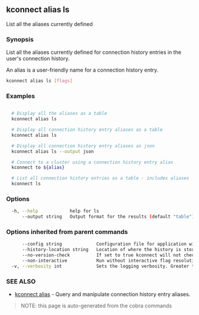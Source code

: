 ## kconnect alias ls

List all the aliases currently defined

### Synopsis


List all the aliases currently defined for connection history entries in the
user's connection history.

An alias is a user-friendly name for a connection history entry.


```bash
kconnect alias ls [flags]
```

### Examples

```bash

  # Display all the aliases as a table
  kconnect alias ls

  # Display all connection history entry aliases as a table
  kconnect alias ls

  # Display all connection history entry aliases as json
  kconnect alias ls --output json

  # Connect to a cluster using a connection history entry alias
  kconnect to ${alias}

  # List all connection history entries as a table - includes aliases
  kconnect ls

```

### Options

```bash
  -h, --help            help for ls
      --output string   Output format for the results (default "table")
```

### Options inherited from parent commands

```bash
      --config string             Configuration file for application wide defaults. (default "$HOME/.kconnect/config.yaml")
      --history-location string   Location of where the history is stored. (default "$HOME/.kconnect/history.yaml")
      --no-version-check          If set to true kconnect will not check for a newer version
      --non-interactive           Run without interactive flag resolution
  -v, --verbosity int             Sets the logging verbosity. Greater than 0 is debug and greater than 9 is trace.
```

### SEE ALSO

* [kconnect alias](alias.md)	 - Query and manipulate connection history entry aliases.


> NOTE: this page is auto-generated from the cobra commands
